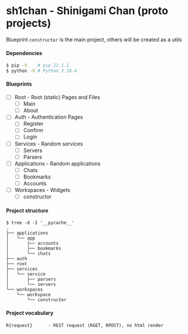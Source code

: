 # sh1chan - Shinigami Chan (proto projects)
Blueprint `constructor` is the main project, others will be created as a utils


#### Dependencies
```bash
$ pip -V	# pip 22.1.1
$ python -V	# Python 3.10.4
```

#### Blueprints
- [ ] Root		- Root (static) Pages and Files
	- [ ] Main
	- [ ] About
- [ ] Auth		- Authentication Pages
	- [ ] Register
	- [ ] Confirm
	- [ ] Login
- [ ] Services		- Random services
	- [ ] Servers
	- [ ] Parsers
- [ ] Applications	- Random applications
	- [ ] Chats
	- [ ] Bookmarks
	- [ ] Accounts
- [ ] Workspaces	- Widgets
	- [ ] constructor

#### Project structure
```
$ tree -d -I '__pycache__'
.
├── applications
│   └── app
│       ├── accounts
│       ├── bookmarks
│       └── chats
├── auth
├── root
├── services
│   └── service
│       ├── parsers
│       └── servers
└── workspaces
    └── workspace
        └── constructor
```

#### Project vocabulary
```
R{request}		- REST request (RGET, RPOST), no html render
```
